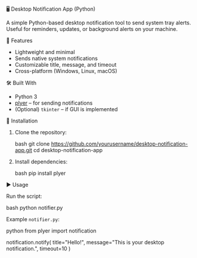 🖥️ Desktop Notification App (Python)

A simple Python-based desktop notification tool to send system tray alerts. Useful for reminders, updates, or background alerts on your machine.

📌 Features

* Lightweight and minimal
* Sends native system notifications
* Customizable title, message, and timeout
* Cross-platform (Windows, Linux, macOS)

🛠️ Built With

* Python 3
* [plyer](https://github.com/kivy/plyer) – for sending notifications
* (Optional) `tkinter` – if GUI is implemented

🚀 Installation

1. Clone the repository:

   bash
   git clone https://github.com/yourusername/desktop-notification-app.git
   cd desktop-notification-app
   

2. Install dependencies:

   bash
   pip install plyer
   

▶️ Usage

Run the script:

bash
python notifier.py


Example `notifier.py`:

python
from plyer import notification

notification.notify(
    title="Hello!",
    message="This is your desktop notification.",
    timeout=10
)


